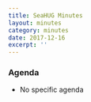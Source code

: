 ```yaml
---
title: SeaHUG Minutes
layout: minutes
category: minutes
date: 2017-12-16
excerpt: ''
---
```


### Agenda

* No specific agenda
